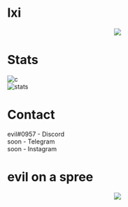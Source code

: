 # lxi

<p align="center">
  <a href="https://github.com/evills">
    <img src="https://discord.c99.nl/widget/theme-5/859565244602515457.png"/>
     </a>
</p>

# Stats
![c](https://github-readme-stats.vercel.app/api/top-langs/?username=evills&layout=compact&theme=dark) 
</br>
![stats](https://github-readme-stats.vercel.app/api?username=evills&show_icons=true&theme=dark)

# Contact
evil#0957 - Discord </br>
soon - Telegram </br>
soon - Instagram </br>

# evil on a spree
<p align="center">
  <a href="https://github.com/evills">
    <img src="https://data.whicdn.com/images/353981537/original.gif"/>
     </a>
</p>
